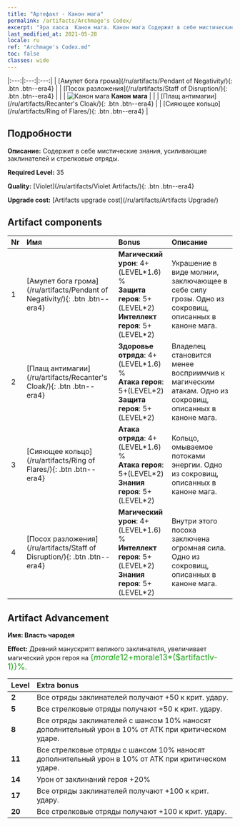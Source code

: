 ```yaml
---
title: "Артефакт - Канон мага"
permalink: /artifacts/Archmage's Codex/
excerpt: "Эра хаоса  Канон мага. Канон мага Содержит в себе мистические знания, усиливающие заклинателей и стрелковые отряды."
last_modified_at: 2021-05-28
locale: ru
ref: "Archmage's Codex.md"
toc: false
classes: wide
---
```


  |:---:|:---:|:---:| 
  |  [Амулет бога грома](/ru/artifacts/Pendant of Negativity/){: .btn .btn--era4} |   |  [Посох разложения](/ru/artifacts/Staff of Disruption/){: .btn .btn--era4} | 
  |   | ![Канон мага](/images/t/icon_artifact_34.png) **Канон мага** |  | 
  |  [Плащ антимагии](/ru/artifacts/Recanter's Cloak/){: .btn .btn--era4} |   |  [Сияющее кольцо](/ru/artifacts/Ring of Flares/){: .btn .btn--era4} | 


## Подробности

 **Описание:** Содержит в себе мистические знания, усиливающие заклинателей и стрелковые отряды.

 **Required Level:** 35

 **Quality:** [Violet](/ru/artifacts/Violet Artifacts/){: .btn .btn--era4}

 **Upgrade cost:** [Artifacts upgrade cost](/ru/artifacts/Artifacts Upgrade/)



## Artifact components

  | Nr |    Имя    |   Bonus | Описание | 
  |:---|:-----------|:--------|:------------| 
  | 1 | [Амулет бога грома](/ru/artifacts/Pendant of Negativity/){: .btn .btn--era4} | **Магический урон**: 4+(LEVEL\*1.6) %<br/>**Защита героя**: 5+(LEVEL\*2)<br/>**Интеллект героя**: 5+(LEVEL\*2) | Украшение в виде молнии, заключающее в себе силу грозы. Одно из сокровищ, описанных в каноне мага. | 
  | 2 | [Плащ антимагии](/ru/artifacts/Recanter's Cloak/){: .btn .btn--era4} | **Здоровье отряда**: 4+(LEVEL\*1.6) %<br/>**Атака героя**: 5+(LEVEL\*2)<br/>**Защита героя**: 5+(LEVEL\*2) | Владелец становится менее восприимчив к магическим атакам. Одно из сокровищ, описанных в каноне мага. | 
  | 3 | [Сияющее кольцо](/ru/artifacts/Ring of Flares/){: .btn .btn--era4} | **Атака отряда**: 4+(LEVEL\*1.6) %<br/>**Атака героя**: 5+(LEVEL\*2)<br/>**Знания героя**: 5+(LEVEL\*2) | Кольцо, омываемое потоками энергии. Одно из сокровищ, описанных в каноне мага. | 
  | 4 | [Посох разложения](/ru/artifacts/Staff of Disruption/){: .btn .btn--era4} | **Магический урон**: 4+(LEVEL\*1.6) %<br/>**Интеллект героя**: 5+(LEVEL\*2)<br/>**Знания героя**: 5+(LEVEL\*2) | Внутри этого посоха заключена огромная сила. Одно из сокровищ, описанных в каноне мага. | 


## Artifact Advancement

 **Имя: Власть чародея**

 **Effect:** Древний манускрипт великого заклинателя, увеличивает магический урон героя на <span style="color: #1ca216;font-size:18px">{$morale12+$morale13*($artifactlv-1)}%</span>.

  |  Level  |    Extra bonus  | 
  |:--------|:----------------| 
  | **2** | Все отряды заклинателей получают +50 к крит. удару. | 
  | **5** | Все стрелковые отряды получают +50 к крит. удару. | 
  | **8** | Все отряды заклинателей с шансом 10% наносят дополнительный урон в 10% от АТК при критическом ударе. | 
  | **11** | Все стрелковые отряды с шансом 10% наносят дополнительный урон в 10% от АТК при критическом ударе. | 
  | **14** | Урон от заклинаний героя +20% | 
  | **17** | Все отряды заклинателей получают +100 к крит. удару. | 
  | **20** | Все стрелковые отряды получают +100 к крит. удару. | 
